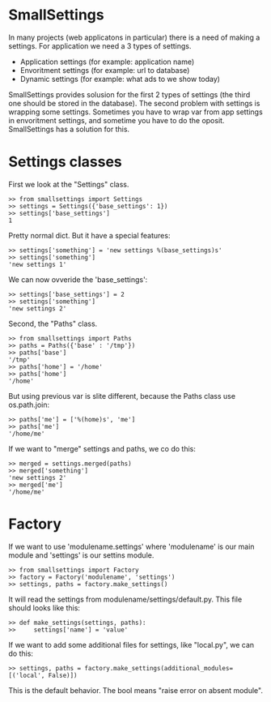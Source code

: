 SmallSettings
=============

In many projects (web applicatons in particular) there is a need of making a settings. For application we need a 3 types of settings.
* Application settings (for example: application name)
* Envoritment settings (for example: url to database)
* Dynamic settings (for example: what ads to we show today)

SmallSettings provides solusion for the first 2 types of settings (the third one should be stored in the database).
The second problem with settings is wrapping some settings. Sometimes you have to wrap var from app settings in envoritment settings, and sometime you have to do the oposit. SmallSettings has a solution for this.

Settings classes
========
First we look at the "Settings" class.

    >> from smallsettings import Settings
    >> settings = Settings({'base_settings': 1})
    >> settings['base_settings']
    1

Pretty normal dict. But it have a special features:

    >> settings['something'] = 'new settings %(base_settings)s'
    >> settings['something']
    'new settings 1'

We can now ovveride the 'base_settings':

    >> settings['base_settings'] = 2
    >> settings['something']
    'new settings 2'

Second, the "Paths" class.

    >> from smallsettings import Paths
    >> paths = Paths({'base' : '/tmp'})
    >> paths['base']
    '/tmp'
    >> paths['home'] = '/home'
    >> paths['home']
    '/home'

But using previous var is slite different, because the Paths class use os.path.join:

    >> paths['me'] = ['%(home)s', 'me']
    >> paths['me']
    '/home/me'

If we want to "merge" settings and paths, we co do this:

    >> merged = settings.merged(paths)
    >> merged['something']
    'new settings 2'
    >> merged['me']
    '/home/me'

Factory
=======

If we want to use 'modulename.settings' where 'modulename' is our main module and
'settings' is our settins module.

    >> from smallsettings import Factory
    >> factory = Factory('modulename', 'settings')
    >> settings, paths = factory.make_settings()

It will read the settings from modulename/settings/default.py. This file should
looks like this:

    >> def make_settings(settings, paths):
    >>     settings['name'] = 'value'

If we want to add some additional files for settings, like "local.py", we can do
this:

    >> settings, paths = factory.make_settings(additional_modules=[('local', False)])

This is the default behavior. The bool means "raise error on absent module".
